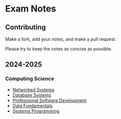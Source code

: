 # Exam Notes

## Contributing

Make a fork, add your notes, and make a pull request.

Please try to keep the notes as concise as possible. 

## 2024-2025

### Computing Science

- [Networked Systems](https://github.com/MatthewMckee4/exam_notes/releases/latest/download/4012_networked_systems-notes.pdf)
- [Database Systems](https://github.com/MatthewMckee4/exam_notes/releases/latest/download/4013_database_systems-notes.pdf)
- [Professional Software Development](https://github.com/MatthewMckee4/exam_notes/releases/latest/download/4015_professional_software_development-notes.pdf)
- [Data Fundamentals](https://github.com/MatthewMckee4/exam_notes/releases/latest/download/4073_data_fundamentals-notes.pdf)
- [Systems Programming](https://github.com/MatthewMckee4/exam_notes/releases/latest/download/4081_systems_programming-notes.pdf)

